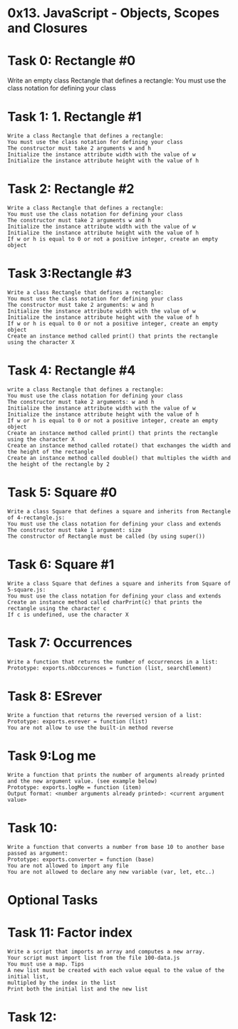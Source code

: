 # 0x13. JavaScript - Objects, Scopes and Closures
# Task 0: Rectangle #0
   Write an empty class Rectangle that defines a rectangle:
    You must use the class notation for defining your class 
# Task 1: 1. Rectangle #1
    Write a class Rectangle that defines a rectangle:
    You must use the class notation for defining your class
    The constructor must take 2 arguments w and h
    Initialize the instance attribute width with the value of w
    Initialize the instance attribute height with the value of h
# Task 2: Rectangle #2
    Write a class Rectangle that defines a rectangle:
    You must use the class notation for defining your class
    The constructor must take 2 arguments w and h
    Initialize the instance attribute width with the value of w
    Initialize the instance attribute height with the value of h
    If w or h is equal to 0 or not a positive integer, create an empty object
# Task 3:Rectangle #3
    Write a class Rectangle that defines a rectangle:
    You must use the class notation for defining your class
    The constructor must take 2 arguments: w and h
    Initialize the instance attribute width with the value of w
    Initialize the instance attribute height with the value of h
    If w or h is equal to 0 or not a positive integer, create an empty object
    Create an instance method called print() that prints the rectangle using the character X
# Task 4: Rectangle #4
    write a class Rectangle that defines a rectangle:
    You must use the class notation for defining your class
    The constructor must take 2 arguments: w and h
    Initialize the instance attribute width with the value of w
    Initialize the instance attribute height with the value of h
    If w or h is equal to 0 or not a positive integer, create an empty object
    Create an instance method called print() that prints the rectangle using the character X
    Create an instance method called rotate() that exchanges the width and the height of the rectangle
    Create an instance method called double() that multiples the width and the height of the rectangle by 2
# Task 5: Square #0
    Write a class Square that defines a square and inherits from Rectangle of 4-rectangle.js:
    You must use the class notation for defining your class and extends
    The constructor must take 1 argument: size
    The constructor of Rectangle must be called (by using super())
# Task 6: Square #1
    Write a class Square that defines a square and inherits from Square of 5-square.js:
    You must use the class notation for defining your class and extends
    Create an instance method called charPrint(c) that prints the rectangle using the character c
    If c is undefined, use the character X
# Task 7: Occurrences
    Write a function that returns the number of occurrences in a list:
    Prototype: exports.nbOccurences = function (list, searchElement)
# Task 8: ESrever
    Write a function that returns the reversed version of a list:
    Prototype: exports.esrever = function (list)
    You are not allow to use the built-in method reverse
# Task 9:Log me
    Write a function that prints the number of arguments already printed and the new argument value. (see example below)
    Prototype: exports.logMe = function (item)
    Output format: <number arguments already printed>: <current argument value>
# Task 10:
    Write a function that converts a number from base 10 to another base passed as argument:
    Prototype: exports.converter = function (base)
    You are not allowed to import any file
    You are not allowed to declare any new variable (var, let, etc..)
#  Optional Tasks

# Task 11: Factor index
    Write a script that imports an array and computes a new array.
    Your script must import list from the file 100-data.js
    You must use a map. Tips
    A new list must be created with each value equal to the value of the initial list,
    multipled by the index in the list
    Print both the initial list and the new list
# Task 12: